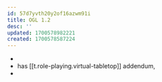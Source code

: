 ```yaml
---
id: 57d7yvth20y2of16azwm91i
title: OGL 1.2
desc: ''
updated: 1700578982221
created: 1700578587224
---
```


- 
- has [[t.role-playing.virtual-tabletop]] addendum, 
- 